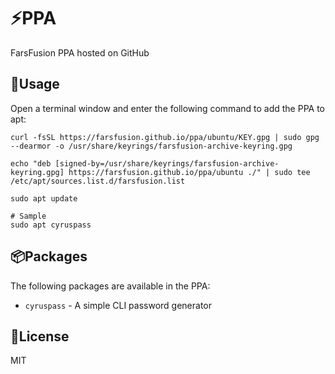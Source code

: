 # ⚡️PPA

FarsFusion PPA hosted on GitHub

## 🚦Usage

Open a terminal window and enter the following command to add the PPA to apt:

```shell
curl -fsSL https://farsfusion.github.io/ppa/ubuntu/KEY.gpg | sudo gpg --dearmor -o /usr/share/keyrings/farsfusion-archive-keyring.gpg
```

```shell
echo "deb [signed-by=/usr/share/keyrings/farsfusion-archive-keyring.gpg] https://farsfusion.github.io/ppa/ubuntu ./" | sudo tee /etc/apt/sources.list.d/farsfusion.list
```

```shell
sudo apt update

# Sample
sudo apt cyruspass
```

## 📦Packages

The following packages are available in the PPA:

- `cyruspass` - A simple CLI password generator

## 📢License

MIT
